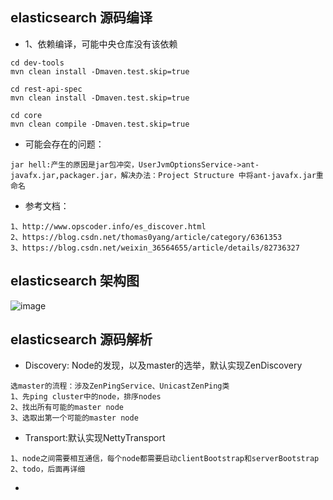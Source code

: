 ## elasticsearch 源码编译
+ 1、依赖编译，可能中央仓库没有该依赖
```$xslt
cd dev-tools 
mvn clean install -Dmaven.test.skip=true

cd rest-api-spec
mvn clean install -Dmaven.test.skip=true

cd core
mvn clean compile -Dmaven.test.skip=true
```
+ 可能会存在的问题：
```$xslt
jar hell:产生的原因是jar包冲突，UserJvmOptionsService->ant-javafx.jar,packager.jar，解决办法：Project Structure 中将ant-javafx.jar重命名
```
+ 参考文档：
```$xslt
1、http://www.opscoder.info/es_discover.html
2、https://blog.csdn.net/thomas0yang/article/category/6361353
3、https://blog.csdn.net/weixin_36564655/article/details/82736327
```

## elasticsearch 架构图
![image](https://note.youdao.com/yws/public/resource/11b88babe53bdada374c4355f425bf31/xmlnote/WEBRESOURCEa8ced9d265e6e3ccebc28bd349a53c05/7294)

## elasticsearch 源码解析
+ Discovery: Node的发现，以及master的选举，默认实现ZenDiscovery
```$xslt
选master的流程：涉及ZenPingService、UnicastZenPing类
1、先ping cluster中的node，排序nodes
2、找出所有可能的master node
3、选取出第一个可能的master node
```

+  Transport:默认实现NettyTransport
```$xslt
1、node之间需要相互通信，每个node都需要启动clientBootstrap和serverBootstrap
2、todo，后面再详细
```

+ 
